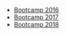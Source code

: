 
* [Bootcamp 2016][2016]
* [Bootcamp 2017][2017]
* [Bootcamp 2018][2018]

[2016]: https://2016.bootcamp.biostars.io/
[2017]: https://2017.bootcamp.biostars.io/
[2018]: https://2018.bootcamp.biostars.io/
